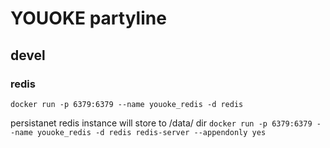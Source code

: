 # YOUOKE partyline

## devel 

### redis

`docker run -p 6379:6379 --name youoke_redis -d redis`

persistanet redis instance will store to /data/ dir
`docker run -p 6379:6379 --name youoke_redis -d redis redis-server --appendonly yes`
